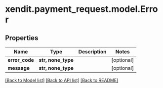 # xendit.payment_request.model.Error


## Properties
Name | Type | Description | Notes
------------ | ------------- | ------------- | -------------
**error_code** | **str, none_type** |  | [optional] 
**message** | **str, none_type** |  | [optional] 

[[Back to Model list]](../README.md#documentation-for-models) [[Back to API list]](../README.md#documentation-for-api-endpoints) [[Back to README]](../README.md)


